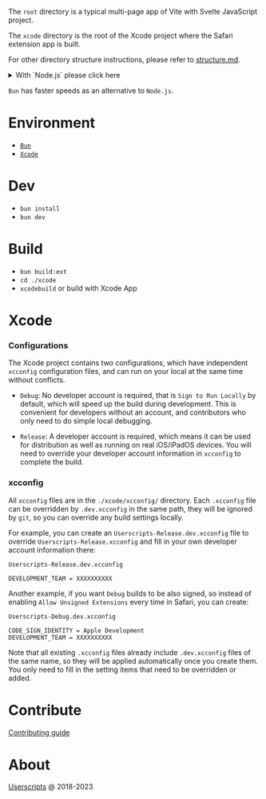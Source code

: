 The `root` directory is a typical multi-page app of Vite with Svelte JavaScript project.

The `xcode` directory is the root of the Xcode project where the Safari extension app is built.

For other directory structure instructions, please refer to [structure.md](structure.md).

<details><summary>With `Node.js` please click here</summary>

---
### Environment
- [`Node.js`](https://nodejs.org/)
- [`Xcode`](https://geo.itunes.apple.com/app/id497799835)

### Dev
- `npm install`
- `npm run dev`

### Build
- `npm run build:ext`
- `cd ./xcode`
- `xcodebuild` or build with Xcode App
---
</details>

`Bun` has faster speeds as an alternative to `Node.js`.

# Environment
- [`Bun`](https://bun.sh/docs/installation)
- [`Xcode`](https://geo.itunes.apple.com/app/id497799835)

# Dev
- `bun install`
- `bun dev`

# Build
- `bun build:ext`
- `cd ./xcode`
- `xcodebuild` or build with Xcode App

# Xcode

### Configurations
The Xcode project contains two configurations, which have independent `xcconfig` configuration files, and can run on your local at the same time without conflicts.

- `Debug`: No developer account is required, that is `Sign to Run Locally` by default, which will speed up the build during development. This is convenient for developers without an account, and contributors who only need to do simple local debugging.

- `Release`: A developer account is required, which means it can be used for distribution as well as running on real iOS/iPadOS devices. You will need to override your developer account information in `xcconfig` to complete the build.

### xcconfig
All `xcconfig` files are in the `./xcode/xcconfig/` directory. Each `.xcconfig` file can be overridden by `.dev.xcconfig` in the same path, they will be ignored by `git`, so you can override any build settings locally.

For example, you can create an `Userscripts-Release.dev.xcconfig` file to override `Userscripts-Release.xcconfig` and fill in your own developer account information there:

`Userscripts-Release.dev.xcconfig`
```
DEVELOPMENT_TEAM = XXXXXXXXXX
```

Another example, if you want `Debug` builds to be also signed, so instead of enabling `Allow Unsigned Extensions` every time in Safari, you can create: 

`Userscripts-Debug.dev.xcconfig`
```
CODE_SIGN_IDENTITY = Apple Development
DEVELOPMENT_TEAM = XXXXXXXXXX
```

Note that all existing `.xcconfig` files already include `.dev.xcconfig` files of the same name, so they will be applied automatically once you create them. You only need to fill in the setting items that need to be overridden or added.

# Contribute
[Contributing guide](contributing.md)

# About
[Userscripts](https://github.com/quoid/userscripts) @ 2018-2023